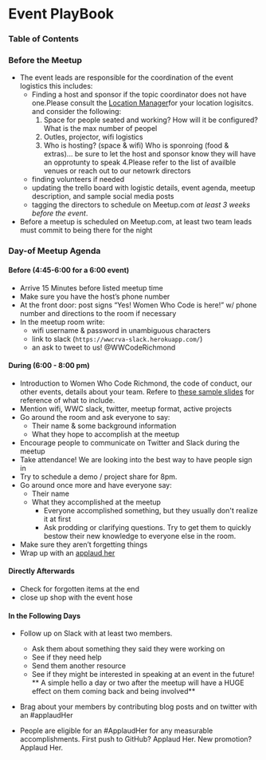 # Event PlayBook 

### Table of Contents 

### Before the Meetup 
- The event leads are responsible for the coordination of the event logistics this includes:
  - Finding a host and sponsor if the topic coordinator does not have one.Please consult the [Location Manager]()for your location logisitcs. and consider the following: 
    1. Space for people seated and working? How will it be configured? What is the max number of peopel 
    2. Outles, projector, wifi logistics
    3. Who is hosting? (space & wifi) Who is sponroing (food & extras)... be sure to let the host and sponsor know they will have an opprotunty to speak
    4.Please refer to the list of availble venues or reach out to our netowrk directors 
  - finding volunteers if needed
  - updating the trello board with logistic details, event agenda, meetup description, and sample social media posts
  - tagging the directors to schedule on Meetup.com _at least 3 weeks before the event_. 
- Before a meetup is scheduled on Meetup.com, at least two team leads must commit to being there for the night


### Day-of Meetup Agenda
#### Before (4:45-6:00 for a 6:00 event)
- Arrive 15 Minutes before listed meetup time
- Make sure you have the host’s phone number
- At the front door: post signs “Yes! Women Who Code is here!” w/ phone number and directions to the room if necessary
- In the meetup room write: 
  - wifi username & password in unambiguous characters
  - link to slack (`https://wwcrva-slack.herokuapp.com/`)
  - an ask to tweet to us! @WWCodeRichmond

#### During (6:00 - 8:00 pm)
- Introduction to  Women Who Code Richmond, the code of conduct, our other events, details about your team. Refere to [these sample slides]() for reference of what to include. 
- Mention wifi, WWC slack, twitter, meetup format, active projects
- Go around the room and ask everyone to say:
  - Their name & some background information
  - What they hope to accomplish at the meetup
- Encourage people to communicate on Twitter and Slack during the meetup
- Take attendance! We are looking into the best way to have people sign in 
- Try to schedule a demo / project share for 8pm.
- Go around once more and have everyone say:
  - Their name
  - What they accomplished at the meetup
    - Everyone accomplished something, but they usually don't realize it at first
    - Ask prodding or clarifying questions. Try to get them to quickly bestow their new knowledge to everyone else in the room. 
- Make sure they aren’t forgetting things
- Wrap up with an [applaud her]()

#### Directly Afterwards
- Check for forgotten items at the end
- close up shop with the event hose

#### In the Following Days
- Follow up on Slack with at least two members.
  - Ask them about something they said they were working on
  - See if they need help
  - Send them another resource 
  - See if they might be interested in speaking at an event in the future!
** A simple hello a day or two after the meetup will have a HUGE effect on them coming back and being involved**

- Brag about your members by contributing blog posts and on twitter with an #applaudHer
- People are eligible for an #ApplaudHer for any measurable accomplishments. First push to GitHub? Applaud Her. New promotion? Applaud Her.  
